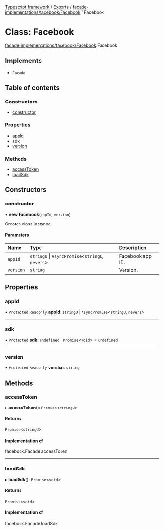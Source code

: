 [Typescript framework](../index.md) / [Exports](../modules.md) / [facade-implementations/facebook/Facebook](../modules/facade_implementations_facebook_Facebook.md) / Facebook

# Class: Facebook

[facade-implementations/facebook/Facebook](../modules/facade_implementations_facebook_Facebook.md).Facebook

## Implements

- `Facade`

## Table of contents

### Constructors

- [constructor](facade_implementations_facebook_Facebook.Facebook.md#constructor)

### Properties

- [appId](facade_implementations_facebook_Facebook.Facebook.md#appid)
- [sdk](facade_implementations_facebook_Facebook.Facebook.md#sdk)
- [version](facade_implementations_facebook_Facebook.Facebook.md#version)

### Methods

- [accessToken](facade_implementations_facebook_Facebook.Facebook.md#accesstoken)
- [loadSdk](facade_implementations_facebook_Facebook.Facebook.md#loadsdk)

## Constructors

### constructor

• **new Facebook**(`appId`, `version`)

Creates class instance.

#### Parameters

| Name | Type | Description |
| :------ | :------ | :------ |
| `appId` | `stringU` \| `AsyncPromise`<`stringU`, `nevers`\> | Facebook app ID. |
| `version` | `string` | Version. |

## Properties

### appId

• `Protected` `Readonly` **appId**: `stringU` \| `AsyncPromise`<`stringU`, `nevers`\>

___

### sdk

• `Protected` **sdk**: `undefined` \| `Promise`<`void`\> = `undefined`

___

### version

• `Protected` `Readonly` **version**: `string`

## Methods

### accessToken

▸ **accessToken**(): `Promise`<`stringU`\>

#### Returns

`Promise`<`stringU`\>

#### Implementation of

facebook.Facade.accessToken

___

### loadSdk

▸ **loadSdk**(): `Promise`<`void`\>

#### Returns

`Promise`<`void`\>

#### Implementation of

facebook.Facade.loadSdk
